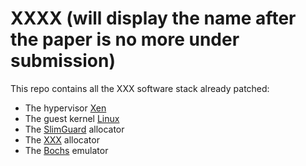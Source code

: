 # XXXX (will display the name after the paper is no more under submission)
<!-- XXX above is for GuaNary -->
<!-- Buffer overflow is a widespread and prevalent memory safety violation in C/C++, reported as the top vulnerability in 2022. Secure memory allocators are generally used to protect systems against attacks that may exploit buffer overflows. Existing allocators mainly rely on two types of countermeasures to prevent or detect overflows: canaries and guard pages, each with its own pros and cons in terms of detection latency and memory footprint.
For virtualized cloud applications, this paper introduces GuaNary, a novel defense against overflows allowing synchronous detection at a low memory footprint cost. To this end, GuaNary leverages Intel Sub-Page write Permission (SPP), a recent hardware virtualization feature that allows to write-protect guest memory at the granularity of 128B (namely, sub-page) instead of 4KB. We implement a software stack, LeanGuard, which promotes the utilization of SPP from inside virtual machines by new secure allocators that use GuaNary. Our evaluation shows that for the same number of protected buffers, LeanGuard consumes 8.3× less memory compared to SlimGuard, a state-of-art secure allocator. Further, for a given amount of memory, LeanGuard allows protecting 25× more buffers than SlimGuard.
The following figure presents the design of LeanGuard. -->

<!-- ![design](leanguard.png)  <p align="center"></p> -->

<!-- <img src="leanguard.png" alt="design" width="50%"/> -->
<!-- XXX below is for LeanGuard -->
This repo contains all the XXX software stack already patched: 
* The hypervisor [Xen](Xen-SPP)
* The guest kernel [Linux](Linux-SPP)
* The [SlimGuard](Allocators/Slimguard) allocator
* The [XXX](Allocators/Leanguard) allocator
* The [Bochs](Bochs-SPP) emulator

